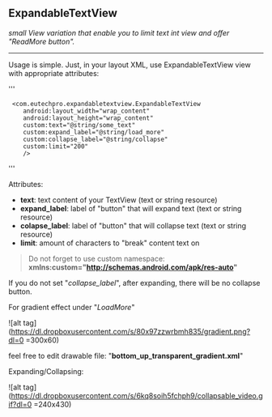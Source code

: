 ## ExpandableTextView

_small View variation that enable you to limit text int view and offer "ReadMore button"._

----

Usage is simple. Just, in your layout XML, use ExpandableTextView view with appropriate attributes:

'''

	 <com.eutechpro.expandabletextview.ExpandableTextView
        android:layout_width="wrap_content"
        android:layout_height="wrap_content"
        custom:text="@string/some_text"
        custom:expand_label="@string/load_more"
        custom:collapse_label="@string/collapse"
        custom:limit="200"
        />
'''


Attributes:


- **text**: 			text content of your TextView (text or string resource)
- **expand_label**: 	label of "button" that will expand text (text or string resource)
- **colapse_label**: 	label of "button" that will collapse text (text or string resource)
- **limit**: 			amount of characters to "break" content text on

> Do not forget to use custom namespace:
__xmlns:custom="http://schemas.android.com/apk/res-auto"__


If you do not set "_collapse_label_", after expanding, there will be no collapse button.





For gradient effect under "_LoadMore_" 


![alt tag](https://dl.dropboxusercontent.com/s/80x97zzwrbmh835/gradient.png?dl=0 =300x60)


feel free to edit drawable file: "__bottom_up_transparent_gradient.xml__"


Expanding/Collapsing:


![alt tag](https://dl.dropboxusercontent.com/s/6kq8soih5fchph9/collapsable_video.gif?dl=0 =240x430)




